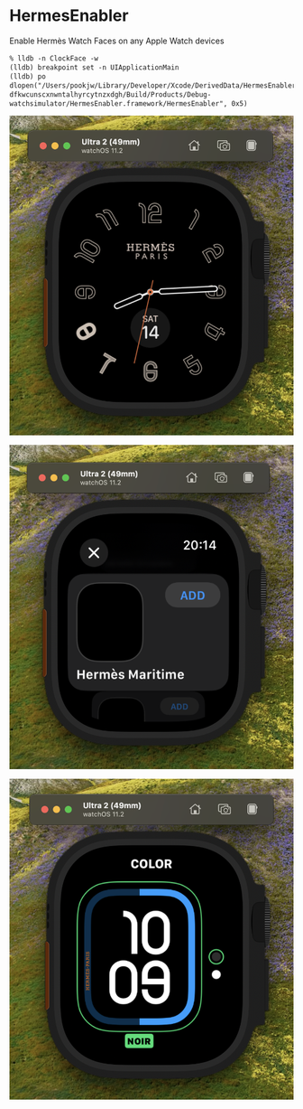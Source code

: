 # HermesEnabler

Enable Hermès Watch Faces on any Apple Watch devices

```
% lldb -n ClockFace -w
(lldb) breakpoint set -n UIApplicationMain
(lldb) po dlopen("/Users/pookjw/Library/Developer/Xcode/DerivedData/HermesEnabler-dfkwcunscxnwntalhyrcytnzxdgh/Build/Products/Debug-watchsimulator/HermesEnabler.framework/HermesEnabler", 0x5)
```

![](0.png)

![](1.png)

![](2.png)
